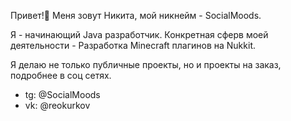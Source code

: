 Привет!👋
Меня зовут Никита, мой никнейм - SocialMoods.

Я - начинающий Java разработчик.
Конкретная сферв моей деятельности - Разработка Minecraft плагинов на Nukkit.

Я делаю не только публичные проекты, но и проекты на заказ, подробнее в соц сетях.

- tg: @SocialMoods
- vk: @reokurkov
